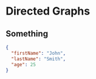 # Directed Graphs
## Something 
```json
{
  "firstName": "John",
  "lastName": "Smith",
  "age": 25
}
```
